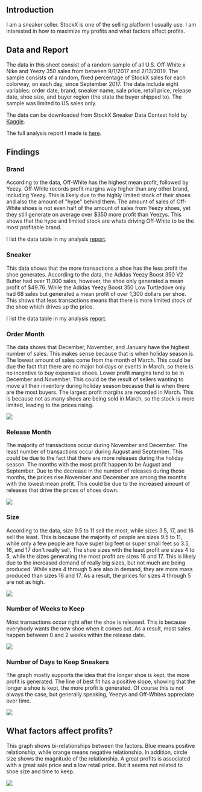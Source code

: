 ## Introduction  
I am a sneaker seller. StockX is one of the selling platform I usually use. I am interested in how to maximize my profits and what factors affect profits.

## Data and Report  
The data in this sheet consist of a random sample of all U.S. Off-White x Nike and Yeezy 350 sales from between 9/1/2017 and 2/13/2019. The sample consists of a random, fixed percentage of StockX sales for each colorway, on each day, since September 2017. The data include eight variables: order date, brand, sneaker name, sale price, retail price, release date, shoe size, and buyer region (the state the buyer shipped to). The sample was limited to US sales only.  

The data can be downloaded from StockX Sneaker Data Contest hold by [Kaggle](https://www.kaggle.com/datasets/hudsonstuck/stockx-data-contest).

The full analysis report I made is [here](/_pages/StockX_v01_Leo.html).


## Findings  
### Brand
According to the data, Off-White has the highest mean profit, followed by Yeezy. Off-White records profit margins way higher than any other brand, including Yeezy. This is likely due to the highly limited stock of their shoes and also the amount of "hype" behind them. The amount of sales of Off-White shoes is not even half of the amount of sales from Yeezy shoes, yet they still generate on average over $350 more profit than Yeezys. This shows that the hype and limited stock are whats driving Off-White to be the most profitable brand.

I list the data table in my analysis [report](/_pages/StockX_v01_Leo.html).  

### Sneaker 
This data shows that the more transactions a shoe has the less profit the shoe generates. According to the data, the Adidas Yeezy Boost 350 V2 Butter had over 11,000 sales, however, the shoe only generated a mean profit of $49.76. While the Adidas Yeezy Boost 350 Low Turtledove only had 68 sales but generated a mean profit of over 1,300 dollars per shoe. This shows that less transactions means that there is more limited stock of the shoe which drives up the price.

I list the data table in my analysis [report](/_pages/StockX_v01_Leo.html).  

### Order Month  
The data shows that December, November, and January have the highest number of sales. This makes sense because that is when holiday season is. The lowest amount of sales come from the month of March. This could be due the fact that there are no major holidays or events in March, so there is no incentive to buy expensive shoes. Lower profit margins tend to be in December and November. This could be the result of sellers wanting to move all their inventory during holiday season because that is when there are the most buyers. The largest profit margins are recorded in March. This is because not as many shoes are being sold in March, so the stock is more limited, leading to the prices rising.

![](/assets/images/StockX_relation_btw_profit_omonth.png)  

### Release Month  
The majority of transactions occur during November and December. The least number of transactions occur during August and September. This could be due to the fact that there are more releases during the holiday season. The months with the most profit happen to be August and September. Due to the decrease in the number of releases during those months, the prices rise.November and December are among the months with the lowest mean profit. This could be due to the increased amount of releases that drive the prices of shoes down.

![](/assets/images/StockX_relation_btw_profit_rmonth.png)  
 
### Size  
According to the data, size 9.5 to 11 sell the most, while sizes 3.5, 17, and 16 sell the least. This is because the majority of people are sizes 9.5 to 11, while only a few people are have super big feet or super small feet so 3.5, 16, and 17 don't really sell. The shoe sizes with the least profit are sizes 4 to 5, while the sizes generating the most profit are sizes 16 and 17. This is likely due to the increased demand of really big sizes, but not much are being produced. While sizes 4 through 5 are also in demand, they are more mass produced than sizes 16 and 17. As a result, the prices for sizes 4 through 5 are not as high.

![](/assets/images/StockX_relation_btw_profit_size.png)  

### Number of Weeks to Keep 
Most transactions occur right after the shoe is released. This is because everybody wants the new shoe when it comes out. As a result, most sales happen between 0 and 2 weeks within the release date.

![](/assets/images/StockX_relation_btw_profit_weeks.png)  

### Number of Days to Keep Sneakers  
The graph mostly supports the idea that the longer shoe is kept, the more profit is generated. The line of best fit has a positive slope, showing that the longer a shoe is kept, the more profit is generated. Of course this is not always the case, but generally speaking, Yeezys and Off-Whites appreciate over time. 

![](/assets/images/StockX_relation_btw_profit_days.png)  

## What factors affect profits?  
This graph shows bi-relationships between the factors. Blue means positive relationship, while orange means negative relationship. In addition, circle size shows the magnitude of the relationship. A great profits is associated with a great sale price and a low retail price. But it seems not related to shoe size and time to keep.  

![](/assets/images/StockX_relation_btw_profit_allfactor.png)  



